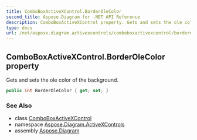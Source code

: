 ```yaml
---
title: ComboBoxActiveXControl.BorderOleColor
second_title: Aspose.Diagram for .NET API Reference
description: ComboBoxActiveXControl property. Gets and sets the ole color of the background
type: docs
url: /net/aspose.diagram.activexcontrols/comboboxactivexcontrol/borderolecolor/
---
```

## ComboBoxActiveXControl.BorderOleColor property

Gets and sets the ole color of the background.

```csharp
public int BorderOleColor { get; set; }
```

### See Also

* class [ComboBoxActiveXControl](../)
* namespace [Aspose.Diagram.ActiveXControls](../../comboboxactivexcontrol/)
* assembly [Aspose.Diagram](../../../)


